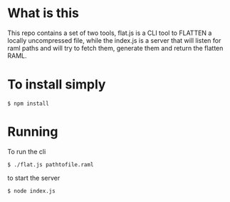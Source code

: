 # What is this

This repo contains a set of two tools,  flat.js is a CLI tool to FLATTEN a locally uncompressed file, while the index.js is a server that will listen for raml paths and will try to fetch them, generate them and return the flatten RAML.

# To install simply

```
$ npm install

```

# Running
To run the cli

```
$ ./flat.js pathtofile.raml
```

to start the server

```
$ node index.js
```